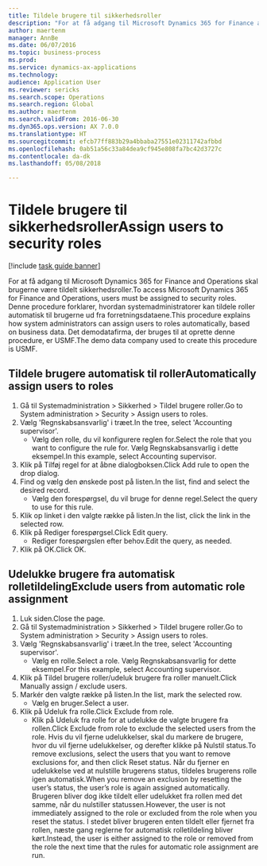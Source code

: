 ```yaml
--- 
title: Tildele brugere til sikkerhedsroller
description: "For at få adgang til Microsoft Dynamics 365 for Finance and Operations skal brugerne være tildelt sikkerhedsroller."
author: maertenm
manager: AnnBe
ms.date: 06/07/2016
ms.topic: business-process
ms.prod: 
ms.service: dynamics-ax-applications
ms.technology: 
audience: Application User
ms.reviewer: sericks
ms.search.scope: Operations
ms.search.region: Global
ms.author: maertenm
ms.search.validFrom: 2016-06-30
ms.dyn365.ops.version: AX 7.0.0
ms.translationtype: HT
ms.sourcegitcommit: efcb77ff883b29a4bbaba27551e02311742afbbd
ms.openlocfilehash: 0ab51a56c33a84dea9cf945e808fa7bc42d3727c
ms.contentlocale: da-dk
ms.lasthandoff: 05/08/2018

---
```

# <a name="assign-users-to-security-roles"></a><span data-ttu-id="c94db-103">Tildele brugere til sikkerhedsroller</span><span class="sxs-lookup"><span data-stu-id="c94db-103">Assign users to security roles</span></span>

[!include [task guide banner](../../includes/task-guide-banner.md)]

<span data-ttu-id="c94db-104">For at få adgang til Microsoft Dynamics 365 for Finance and Operations skal brugerne være tildelt sikkerhedsroller.</span><span class="sxs-lookup"><span data-stu-id="c94db-104">To access Microsoft Dynamics 365 for Finance and Operations, users must be assigned to security roles.</span></span> <span data-ttu-id="c94db-105">Denne procedure forklarer, hvordan systemadministratorer kan tildele roller automatisk til brugerne ud fra forretningsdataene.</span><span class="sxs-lookup"><span data-stu-id="c94db-105">This procedure explains how system administrators can assign users to roles automatically, based on business data.</span></span> <span data-ttu-id="c94db-106">Det demodatafirma, der bruges til at oprette denne procedure, er USMF.</span><span class="sxs-lookup"><span data-stu-id="c94db-106">The demo data company used to create this procedure is USMF.</span></span>


## <a name="automatically-assign-users-to-roles"></a><span data-ttu-id="c94db-107">Tildele brugere automatisk til roller</span><span class="sxs-lookup"><span data-stu-id="c94db-107">Automatically assign users to roles</span></span>
1. <span data-ttu-id="c94db-108">Gå til Systemadministration > Sikkerhed > Tildel brugere roller.</span><span class="sxs-lookup"><span data-stu-id="c94db-108">Go to System administration > Security > Assign users to roles.</span></span>
2. <span data-ttu-id="c94db-109">Vælg 'Regnskabsansvarlig' i træet.</span><span class="sxs-lookup"><span data-stu-id="c94db-109">In the tree, select 'Accounting supervisor'.</span></span>
    * <span data-ttu-id="c94db-110">Vælg den rolle, du vil konfigurere reglen for.</span><span class="sxs-lookup"><span data-stu-id="c94db-110">Select the role that you want to configure the rule for.</span></span> <span data-ttu-id="c94db-111">Vælg Regnskabsansvarlig i dette eksempel.</span><span class="sxs-lookup"><span data-stu-id="c94db-111">In this example, select Accounting supervisor.</span></span>  
3. <span data-ttu-id="c94db-112">Klik på Tilføj regel for at åbne dialogboksen.</span><span class="sxs-lookup"><span data-stu-id="c94db-112">Click Add rule to open the drop dialog.</span></span>
4. <span data-ttu-id="c94db-113">Find og vælg den ønskede post på listen.</span><span class="sxs-lookup"><span data-stu-id="c94db-113">In the list, find and select the desired record.</span></span>
    * <span data-ttu-id="c94db-114">Vælg den forespørgsel, du vil bruge for denne regel.</span><span class="sxs-lookup"><span data-stu-id="c94db-114">Select the query to use for this rule.</span></span>  
5. <span data-ttu-id="c94db-115">Klik op linket i den valgte række på listen.</span><span class="sxs-lookup"><span data-stu-id="c94db-115">In the list, click the link in the selected row.</span></span>
6. <span data-ttu-id="c94db-116">Klik på Rediger forespørgsel.</span><span class="sxs-lookup"><span data-stu-id="c94db-116">Click Edit query.</span></span>
    * <span data-ttu-id="c94db-117">Rediger forespørgslen efter behov.</span><span class="sxs-lookup"><span data-stu-id="c94db-117">Edit the query, as needed.</span></span>  
7. <span data-ttu-id="c94db-118">Klik på OK.</span><span class="sxs-lookup"><span data-stu-id="c94db-118">Click OK.</span></span>

## <a name="exclude-users-from-automatic-role-assignment"></a><span data-ttu-id="c94db-119">Udelukke brugere fra automatisk rolletildeling</span><span class="sxs-lookup"><span data-stu-id="c94db-119">Exclude users from automatic role assignment</span></span>
1. <span data-ttu-id="c94db-120">Luk siden.</span><span class="sxs-lookup"><span data-stu-id="c94db-120">Close the page.</span></span>
2. <span data-ttu-id="c94db-121">Gå til Systemadministration > Sikkerhed > Tildel brugere roller.</span><span class="sxs-lookup"><span data-stu-id="c94db-121">Go to System administration > Security > Assign users to roles.</span></span>
3. <span data-ttu-id="c94db-122">Vælg 'Regnskabsansvarlig' i træet.</span><span class="sxs-lookup"><span data-stu-id="c94db-122">In the tree, select 'Accounting supervisor'.</span></span>
    * <span data-ttu-id="c94db-123">Vælg en rolle.</span><span class="sxs-lookup"><span data-stu-id="c94db-123">Select a role.</span></span> <span data-ttu-id="c94db-124">Vælg Regnskabsansvarlig for dette eksempel.</span><span class="sxs-lookup"><span data-stu-id="c94db-124">For this example, select Accounting supervisor.</span></span>  
4. <span data-ttu-id="c94db-125">Klik på Tildel brugere roller/udeluk brugere fra roller manuelt.</span><span class="sxs-lookup"><span data-stu-id="c94db-125">Click Manually assign / exclude users.</span></span>
5. <span data-ttu-id="c94db-126">Markér den valgte række på listen.</span><span class="sxs-lookup"><span data-stu-id="c94db-126">In the list, mark the selected row.</span></span>
    * <span data-ttu-id="c94db-127">Vælg en bruger.</span><span class="sxs-lookup"><span data-stu-id="c94db-127">Select a user.</span></span>  
6. <span data-ttu-id="c94db-128">Klik på Udeluk fra rolle.</span><span class="sxs-lookup"><span data-stu-id="c94db-128">Click Exclude from role.</span></span>
    * <span data-ttu-id="c94db-129">Klik på Udeluk fra rolle for at udelukke de valgte brugere fra rollen.</span><span class="sxs-lookup"><span data-stu-id="c94db-129">Click Exclude from role to exclude the selected users from the role.</span></span> <span data-ttu-id="c94db-130">Hvis du vil fjerne udelukkelser, skal du markere de brugere, hvor du vil fjerne udelukkelser, og derefter klikke på Nulstil status.</span><span class="sxs-lookup"><span data-stu-id="c94db-130">To remove exclusions, select the users that you want to remove exclusions for, and then click Reset status.</span></span> <span data-ttu-id="c94db-131">Når du fjerner en udelukkelse ved at nulstille brugerens status, tildeles brugerens rolle igen automatisk.</span><span class="sxs-lookup"><span data-stu-id="c94db-131">When you remove an exclusion by resetting the user’s status, the user’s role is again assigned automatically.</span></span> <span data-ttu-id="c94db-132">Brugeren bliver dog ikke tildelt eller udelukket fra rollen med det samme, når du nulstiller statussen.</span><span class="sxs-lookup"><span data-stu-id="c94db-132">However, the user is not immediately assigned to the role or excluded from the role when you reset the status.</span></span> <span data-ttu-id="c94db-133">I stedet bliver brugeren enten tildelt eller fjernet fra rollen, næste gang reglerne for automatisk rolletildeling bliver kørt.</span><span class="sxs-lookup"><span data-stu-id="c94db-133">Instead, the user is either assigned to the role or removed from the role the next time that the rules for automatic role assignment are run.</span></span>  



